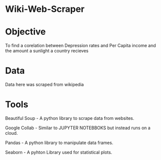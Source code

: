 # Wiki-Web-Scraper
# Objective 
To find a corelation between Depression rates and Per Capita income and the amount a sunlight a country recieves
# Data
Data here was scraped from wikipedia
# Tools
Beautiful Soup - A python library to scrape data from websites.

Google Collab - Similar to JUPYTER NOTEBBOKS but instead runs on a cloud.

Pandas - A python library to manipulate data frames.

Seaborn - A pyhton Library used for statistical plots.
